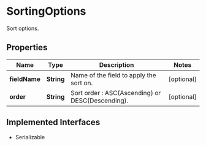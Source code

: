 

# SortingOptions

Sort options.

## Properties

| Name | Type | Description | Notes |
|------------ | ------------- | ------------- | -------------|
|**fieldName** | **String** | Name of the field to apply the sort on. |  [optional] |
|**order** | **String** | Sort order : ASC(Ascending) or DESC(Descending). |  [optional] |


## Implemented Interfaces

* Serializable


